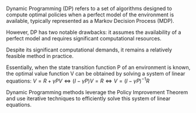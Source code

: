 Dynamic Programming (DP) refers to a set of algorithms designed to compute optimal policies when a perfect model of the environment is available, typically represented as a Markov Decision Process (MDP).

However, DP has two notable drawbacks: it assumes the availability of a perfect model and requires significant computational resources.

Despite its significant computational demands, it remains a relatively feasible method in practice.

Essentially, when the state transition function P of an environment is known, the optimal value function V can be obtained by solving a system of linear equations:
$V = R + \gamma P V \iff (I - \gamma P) V = R \iff V = (I - \gamma P)^{-1} R$

Dynamic Programming methods leverage the Policy Improvement Theorem and use iterative techniques to efficiently solve this system of linear equations.